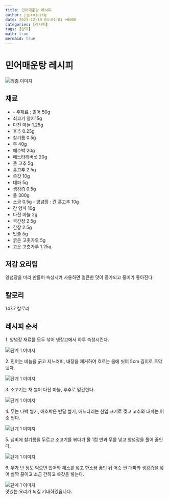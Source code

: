 ```yaml
---
title: 민어매운탕 레시피
author: jjprojectg
date: 2023-12-19 03:01:01 +0000
categories: [레시피]
tags: [양지]
math: true
mermaid: true
---
```

<meta name="og:type" content="website"/>
<meta charset="UTF-8"/>
<div class="header">
  <h1>민어매운탕 레시피</h1>
</div>

<div class="container my-4">
  <div class="row">
    <div class="col-12 col-md-6">
      <div class="recipe-image">
        <img src="http://www.foodsafetykorea.go.kr/uploadimg/20141118/20141118102107_1416273667490.jpg" class="step-image" alt="최종 이미지"/>
      </div>
    </div>
    <div class="col-12 col-md-6">
      <div class="ingredients">
        <h2>재료</h2>
        <ul class="card">
          <li> - 주재료 : 민어 50g </li>
          <li>  쇠고기 양지15g </li>
          <li>  다진 마늘 1.25g </li>
          <li>  후추 0.25g </li>
          <li>  참기름 0.5g </li>
          <li>  무 40g </li>
          <li>  애호박 20g </li>
          <li>  애느타리버섯 20g </li>
          <li>  풋 고추 5g </li>
          <li>  홍고추 2.5g </li>
          <li>  쑥갓 10g </li>
          <li>  대파 5g </li>
          <li>  생강즙 0.5g </li>
          <li>  물 300g </li>
          <li>  소금 0.5g - 양념장 : 간 홍고추 10g </li>
          <li>  간 양파 10g </li>
          <li>  다진 마늘 2g </li>
          <li>  국간장 2.5g </li>
          <li>  간장 2.5g </li>
          <li>  맛술 5g </li>
          <li>  굵은 고춧가루 5g </li>
          <li>  고운 고춧가루 1.25g </li>
</ul>
      </div>
    </div>
    <div class="col-12 col-md-6">
      <div class="ingredients">
        <h2>저감 요리팁</h2>
        <div class="card"> 
          <p>
            양념장을 미리 만들어 숙성시켜 사용하면 얼큰한 맛이 증가되고 풍미가 좋아진다.
          </p>
        </div>
      </div>
      <div class="ingredients">
        <h2>칼로리</h2>
        <div class="card"> 
          <p>
            147.7 칼로리
          </p>
        </div>
      </div>
    </div>
  </div>

  <h2 class="my-4">레시피 순서</h2>
  <div class="card recipe-card">
    <div class="card-body recipe-step">
      <p class="card-text step-description">1. 양념장 재료를 모두 섞어 냉장고에서 하루 숙성시킨다.</p>
      <img src="http://www.foodsafetykorea.go.kr/uploadimg/cook/677-1.jpg" alt="단계 1 이미지" class="step-image"/>
    </div>
  </div>
  <div class="card recipe-card">
    <div class="card-body recipe-step">
      <p class="card-text step-description">2. 민어는 비늘을 긁고 지느러미, 내장을 제거하여 흐르는 물에 씻어 5cm 길이로 토막 낸다.</p>
      <img src="http://www.foodsafetykorea.go.kr/uploadimg/cook/677-2.jpg" alt="단계 1 이미지" class="step-image"/>
    </div>
  </div>
  <div class="card recipe-card">
    <div class="card-body recipe-step">
      <p class="card-text step-description">3. 소고기는 채 썰어 다진 마늘, 후추로 밑간한다.</p>
      <img src="http://www.foodsafetykorea.go.kr/uploadimg/cook/677-3.jpg" alt="단계 1 이미지" class="step-image"/>
    </div>
  </div>
  <div class="card recipe-card">
    <div class="card-body recipe-step">
      <p class="card-text step-description">4. 무는 나박 썰기, 애호박은 반달 썰기, 애느타리는 한입 크기로 찢고 고추와 대파는 어슷 썬다.</p>
      <img src="http://www.foodsafetykorea.go.kr/uploadimg/cook/677-4.jpg" alt="단계 1 이미지" class="step-image"/>
    </div>
  </div>
  <div class="card recipe-card">
    <div class="card-body recipe-step">
      <p class="card-text step-description">5. 냄비에 참기름을 두르고 소고기를 볶다가 물 1컵 반과 무를 넣고 양념장을 풀어 끓인다.</p>
      <img src="http://www.foodsafetykorea.go.kr/uploadimg/cook/677-5.jpg" alt="단계 1 이미지" class="step-image"/>
    </div>
  </div>
  <div class="card recipe-card">
    <div class="card-body recipe-step">
      <p class="card-text step-description">6. 무가 반 정도 익으면 민어와 채소를 넣고 한소끔 끓인 뒤 어슷 썬 대파와 생강즙을 넣어 살짝 끓이고 소금 간하고 쑥갓을 넣는다.</p>
      <img src="http://www.foodsafetykorea.go.kr/uploadimg/cook/677-6.jpg" alt="단계 1 이미지" class="step-image"/>
    </div>
  </div>

</div>
맛있는 요리가 되길 기대하겠습니다.
